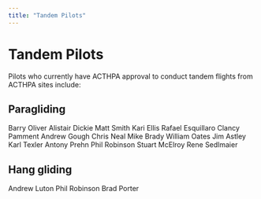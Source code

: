 ```yaml
---
title: "Tandem Pilots"
---
```

# Tandem Pilots

Pilots who currently have ACTHPA approval to conduct tandem flights from
ACTHPA sites include:


Paragliding
------------------
Barry Oliver
Alistair Dickie
Matt Smith
Kari Ellis
Rafael Esquillaro
Clancy Pamment
Andrew Gough
Chris Neal
Mike Brady
William Oates
Jim Astley
Karl Texler
Antony Prehn
Phil Robinson
Stuart McElroy
Rene Sedlmaier

Hang gliding
-------------
Andrew Luton
Phil Robinson
Brad Porter

